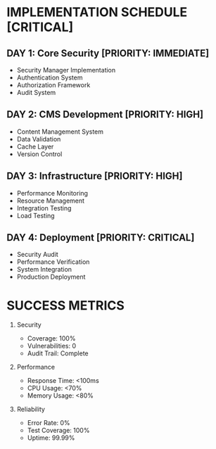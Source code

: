 # IMPLEMENTATION SCHEDULE [CRITICAL]

## DAY 1: Core Security [PRIORITY: IMMEDIATE]
- Security Manager Implementation
- Authentication System
- Authorization Framework 
- Audit System

## DAY 2: CMS Development [PRIORITY: HIGH]
- Content Management System
- Data Validation
- Cache Layer
- Version Control

## DAY 3: Infrastructure [PRIORITY: HIGH]
- Performance Monitoring
- Resource Management
- Integration Testing
- Load Testing

## DAY 4: Deployment [PRIORITY: CRITICAL]
- Security Audit
- Performance Verification
- System Integration
- Production Deployment

# SUCCESS METRICS
1. Security
   - Coverage: 100%
   - Vulnerabilities: 0
   - Audit Trail: Complete

2. Performance
   - Response Time: <100ms
   - CPU Usage: <70%
   - Memory Usage: <80%

3. Reliability
   - Error Rate: 0%
   - Test Coverage: 100%
   - Uptime: 99.99%
